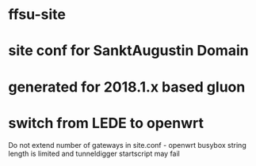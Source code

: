 # ffsu-site
# site conf for SanktAugustin Domain
# generated for 2018.1.x based gluon
# switch from LEDE to openwrt

Do not extend number of gateways in site.conf  - openwrt busybox string length is limited and tunneldigger startscript may fail

